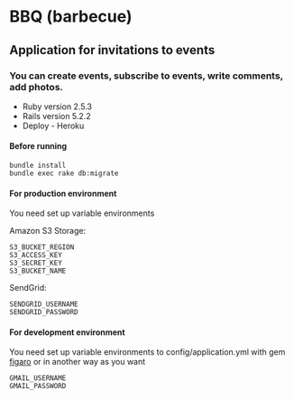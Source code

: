 # BBQ (barbecue)

## Application for invitations to events
### You can create events, subscribe to events, write comments, add photos.

* Ruby version 2.5.3
* Rails version 5.2.2
* Deploy - Heroku

#### Before running

```
bundle install
bundle exec rake db:migrate
```

#### For production environment

You need set up variable environments

Amazon S3 Storage:

```
S3_BUCKET_REGION
S3_ACCESS_KEY
S3_SECRET_KEY
S3_BUCKET_NAME
```
SendGrid:

```
SENDGRID_USERNAME
SENDGRID_PASSWORD
```

#### For development environment

You need set up variable environments to config/application.yml with gem [figaro](https://github.com/laserlemon/figaro) or in another way as you want

```
GMAIL_USERNAME
GMAIL_PASSWORD
```
